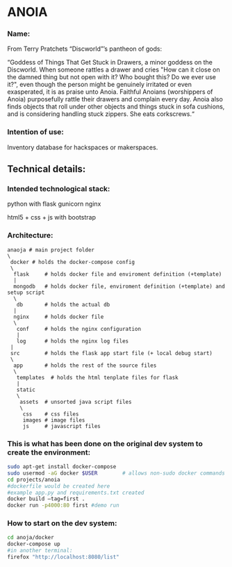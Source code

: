 ﻿# ANOIA

### Name:
From Terry Pratchets “Discworld”’s pantheon of gods:

“Goddess of Things That Get Stuck in Drawers, a minor goddess on the Discworld. When someone rattles a drawer and cries "How can it close on the damned thing but not open with it? Who bought this? Do we ever use it?", even though the person might be genuinely irritated or even exasperated, it is as praise unto Anoia. Faithful Anoians (worshippers of Anoia) purposefully rattle their drawers and complain every day. Anoia also finds objects that roll under other objects and things stuck in sofa cushions, and is considering handling stuck zippers. She eats corkscrews.“

### Intention of use:

Inventory database for hackspaces or makerspaces.


## Technical details:

### Intended technological stack:
python with flask
gunicorn
nginx

html5 + css + js with bootstrap

### Architecture:
```
anaoja # main project folder
\
 docker # holds the docker-compose config
 \
  flask     # holds docker file and enviroment definition (+template)
  |
  mongodb   # holds docker file, enviroment definition (+template) and setup script
  \
   db       # holds the actual db
  |
  nginx     # holds docker file
  \
   conf     # holds the nginx configuration
   |
   log      # holds the nginx log files
 |
 src	    # holds the flask app start file (+ local debug start)
 \
  app       # holds the rest of the source files
  \
   templates  # holds the html tenplate files for flask
   |
   static
   \
    assets  # unsorted java script files
    \
     css    # css files
     images # image files
     js     # javascript files
```

### This is what has been done on the original dev system to create the environment:
```bash
sudo apt-get install docker-compose
sudo usermod -aG docker $USER        # allows non-sudo docker commands
cd projects/anoia
#dockerfile would be created here
#example app.py and requirements.txt created
docker build –tag=first .
docker run -p4000:80 first #demo run
```

### How to start on the dev system:
```bash
cd anoja/docker
docker-compose up
#in another terminal:
firefox "http://localhost:8080/list"
```
